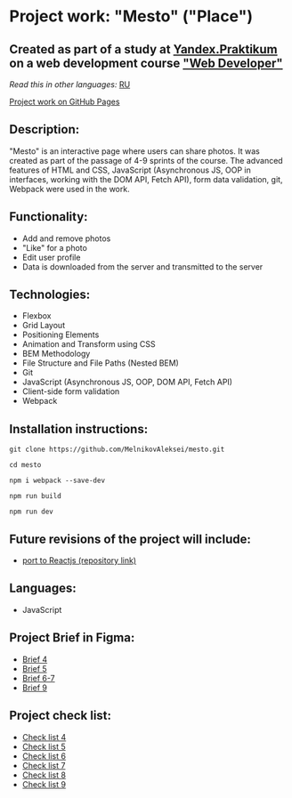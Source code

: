 # Project work: "Mesto" ("Place")

## Created as part of a study at [Yandex.Praktikum](https://praktikum.yandex.com/) on a web development course ["Web Developer"](https://practicum.yandex.com/web/)

*Read this in other languages:* [RU](https://github.com/MelnikovAleksei/mesto/blob/master/README.md) 

[Project work on GitHub Pages](https://melnikovaleksei.github.io/mesto/index.html) 

## Description:

"Mesto" is an interactive page where users can share photos. It was created as part of the passage of 4-9 sprints of the course. The advanced features of HTML and CSS, JavaScript (Asynchronous JS, OOP in interfaces, working with the DOM API, Fetch API), form data validation, git, Webpack were used in the work. 

## Functionality: 

* Add and remove photos 
* "Like" for a photo 
* Edit user profile 
* Data is downloaded from the server and transmitted to the server

## Technologies: 

* Flexbox
* Grid Layout
* Positioning Elements
* Animation and Transform using CSS
* BEM Methodology
* File Structure and File Paths (Nested BEM)
* Git
* JavaScript (Asynchronous JS, OOP, DOM API, Fetch API) 
* Client-side form validation 
* Webpack 

## Installation instructions: 

```
git clone https://github.com/MelnikovAleksei/mesto.git

cd mesto

npm i webpack --save-dev

npm run build

npm run dev
``` 

## Future revisions of the project will include: 

* [port to Reactjs (repository link)](https://github.com/MelnikovAleksei/mesto-react) 

## Languages: 

* JavaScript 

## Project Brief in Figma: 
* [Brief 4](https://www.figma.com/file/SLGf16iUspCIjC05qUi1dk/YP-project-4-mesto) 
* [Brief 5](https://www.figma.com/file/n0Ho0JWLOCYiVkrboLTVJo/sprint-5-mesto) 
* [Brief 6-7](https://www.figma.com/file/qk3Axq4MZryPzGFfCnUnrP/sprint-6-mesto) 
* [Brief 9](https://www.figma.com/file/hhhIavVTeuilfPPZ6sbifl/JavaScript.-Sprint-9) 

## Project check list: 

* [Check list 4](https://code.s3.yandex.net/web-developer/checklists/new-program/checklist-4/index.html) 
* [Check list 5](https://code.s3.yandex.net/web-developer/checklists/new-program/checklist-5/index.html) 
* [Check list 6](https://code.s3.yandex.net/web-developer/checklists/new-program/checklist-6/index.html) 
* [Check list 7](https://code.s3.yandex.net/web-developer/checklists/new-program/checklist-7/index.html) 
* [Check list 8](https://code.s3.yandex.net/web-developer/checklists/new-program/checklist-8/index.html) 
* [Check list 9](https://code.s3.yandex.net/web-developer/checklists/new-program/checklist-9/index.html) 

